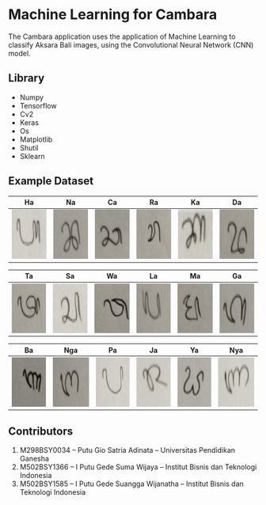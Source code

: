 # Machine Learning for Cambara
The Cambara application uses the application of Machine Learning to classify Aksara Bali images, using the Convolutional Neural Network (CNN) model.

## Library
- Numpy
- Tensorflow
- Cv2
- Keras
- Os
- Matplotlib
- Shutil
- Sklearn

## Example Dataset
| Ha       | Na     | Ca       | Ra     | Ka       | Da     |
|--------------|-----------------|--------------|-----------------|--------------|-----------------|
| <img src="Dataset_Hasil/DatasetAksaraWianjana2/Ha/B3_(674).jpg" alt="Gambar 1" width="100" height="100"/> | <img src="Dataset_Hasil/DatasetAksaraWianjana2/Na/B3_(409).jpg" alt="Gambar 1" width="100"  height="100"/> | <img src="Dataset_Hasil/DatasetAksaraWianjana2/Ca/B3_(823).jpg" alt="Gambar 1" width="100"  height="100"/> | <img src="Dataset_Hasil/DatasetAksaraWianjana2/Ra/B3_(210).jpg" alt="Gambar 1" width="100"  height="100"/> | <img src="Dataset_Hasil/DatasetAksaraWianjana2/Ka/B3_(556).jpg" alt="Gambar 1" width="100"  height="100"/> | <img src="Dataset_Hasil/DatasetAksaraWianjana2/Da/B3_(766).jpg" alt="Gambar 1" width="100"  height="100"/> |

| Ta       | Sa     | Wa       | La     | Ma       | Ga     |
|--------------|-----------------|--------------|-----------------|--------------|-----------------|
| <img src="Dataset_Hasil/DatasetAksaraWianjana2/Ta/B3_(104).jpg" alt="Gambar 1" width="100" height="100"/> | <img src="Dataset_Hasil/DatasetAksaraWianjana2/Sa/B3_(158).jpg" alt="Gambar 1" width="100"  height="100"/> | <img src="Dataset_Hasil/DatasetAksaraWianjana2/Wa/B3_(100).jpg" alt="Gambar 1" width="100"  height="100"/> | <img src="Dataset_Hasil/DatasetAksaraWianjana2/La/B3_(509).jpg" alt="Gambar 1" width="100"  height="100"/> | <img src="Dataset_Hasil/DatasetAksaraWianjana2/Ma/B3_(462).jpg" alt="Gambar 1" width="100"  height="100"/> | <img src="Dataset_Hasil/DatasetAksaraWianjana2/Ga/B3_(737).jpg" alt="Gambar 1" width="100"  height="100"/> |

| Ba       | Nga     | Pa       | Ja     | Ya       | Nya     |
|--------------|-----------------|--------------|-----------------|--------------|-----------------|
| <img src="Dataset_Hasil/DatasetAksaraWianjana2/Ba/B3_(1).jpg" alt="Gambar 1" width="100" height="100"/> | <img src="Dataset_Hasil/DatasetAksaraWianjana2/Nga/B3_(362).jpg" alt="Gambar 1" width="100"  height="100"/> | <img src="Dataset_Hasil/DatasetAksaraWianjana2/Pa/B3_(267).jpg" alt="Gambar 1" width="100"  height="100"/> | <img src="Dataset_Hasil/DatasetAksaraWianjana2/Ja/B3_(622).jpg" alt="Gambar 1" width="100"  height="100"/> | <img src="Dataset_Hasil/DatasetAksaraWianjana2/Ya/B3_(10).jpg" alt="Gambar 1" width="100"  height="100"/> | <img src="Dataset_Hasil/DatasetAksaraWianjana2/Nya/B3_(321).jpg" alt="Gambar 1" width="100"  height="100"/> |

## Contributors
1. M298BSY0034 – Putu Gio Satria Adinata – Universitas Pendidikan Ganesha
2. M502BSY1366 – I Putu Gede Suma Wijaya – Institut Bisnis dan Teknologi Indonesia
3. M502BSY1585 – I Putu Gede Suangga Wijanatha – Institut Bisnis dan Teknologi Indonesia
